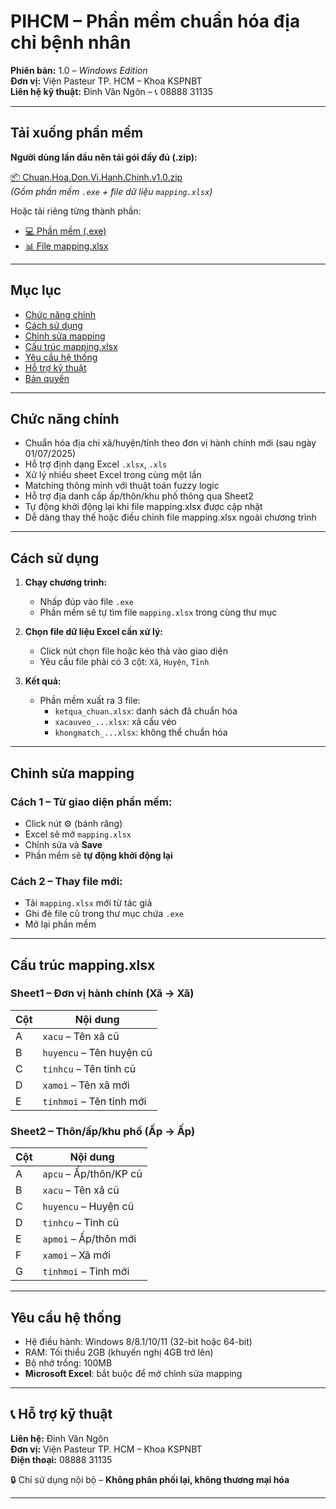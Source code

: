 # PIHCM – Phần mềm chuẩn hóa địa chỉ bệnh nhân

**Phiên bản:** 1.0 – *Windows Edition*  
**Đơn vị:** Viện Pasteur TP. HCM – Khoa KSPNBT  
**Liên hệ kỹ thuật:** Đinh Văn Ngôn – 📞 08888 31135

---

## Tải xuống phần mềm

 **Người dùng lần đầu nên tải gói đầy đủ (.zip):**

 [📦 Chuan.Hoa.Don.Vi.Hanh.Chinh.v1.0.zip](https://github.com/flyingNgonDing/Address-Normalizer/releases/download/v1.0/Chuan.Hoa.Don.Vi.Hanh.Chinh.v1.0.zip)  
*(Gồm phần mềm `.exe` + file dữ liệu `mapping.xlsx`)*

 Hoặc tải riêng từng thành phần:

- [💻 Phần mềm (.exe)](https://github.com/flyingNgonDing/Address-Normalizer/releases/download/v1.0/PIHCM.-.Chuyen.doi.don.vi.hanh.chinh.exe)  
- [📊 File mapping.xlsx](https://github.com/flyingNgonDing/Address-Normalizer/releases/download/v1.0/mapping.xlsx)

---

## Mục lục

- [ Chức năng chính](#-chức-năng-chính)
- [ Cách sử dụng](#-cách-sử-dụng)
- [ Chỉnh sửa mapping](#️-chỉnh-sửa-mapping)
- [ Cấu trúc mapping.xlsx](#-cấu-trúc-mappingxlsx)
- [ Yêu cầu hệ thống](#-yêu-cầu-hệ-thống)
- [ Hỗ trợ kỹ thuật](#-hỗ-trợ-kỹ-thuật)
- [ Bản quyền](#-bản-quyền)

---

## Chức năng chính

-  Chuẩn hóa địa chỉ xã/huyện/tỉnh theo đơn vị hành chính mới (sau ngày 01/07/2025)
- Hỗ trợ định dạng Excel `.xlsx`, `.xls`
- Xử lý nhiều sheet Excel trong cùng một lần
- Matching thông minh với thuật toán fuzzy logic
- Hỗ trợ địa danh cấp ấp/thôn/khu phố thông qua Sheet2
- Tự động khởi động lại khi file mapping.xlsx được cập nhật
- Dễ dàng thay thế hoặc điều chỉnh file mapping.xlsx ngoài chương trình

---

## Cách sử dụng

1. **Chạy chương trình:**
   - Nhấp đúp vào file `.exe`
   - Phần mềm sẽ tự tìm file `mapping.xlsx` trong cùng thư mục

2. **Chọn file dữ liệu Excel cần xử lý:**
   - Click nút chọn file hoặc kéo thả vào giao diện
   - Yêu cầu file phải có 3 cột: `Xã`, `Huyện`, `Tỉnh`

3. **Kết quả:**
   - Phần mềm xuất ra 3 file:
     - `ketqua_chuan.xlsx`: danh sách đã chuẩn hóa
     - `xacauveo_...xlsx`: xã cấu véo
     - `khongmatch_...xlsx`: không thể chuẩn hóa

---

## Chỉnh sửa mapping

### Cách 1 – Từ giao diện phần mềm:
- Click nút ⚙️ (bánh răng)
- Excel sẽ mở `mapping.xlsx`
- Chỉnh sửa và **Save**
- Phần mềm sẽ **tự động khởi động lại**

### Cách 2 – Thay file mới:
- Tải `mapping.xlsx` mới từ tác giả
- Ghi đè file cũ trong thư mục chứa `.exe`
- Mở lại phần mềm

---

## Cấu trúc mapping.xlsx

### Sheet1 – Đơn vị hành chính (Xã → Xã)
| Cột | Nội dung         |
|------|------------------|
| A    | `xacu` – Tên xã cũ |
| B    | `huyencu` – Tên huyện cũ |
| C    | `tinhcu` – Tên tỉnh cũ |
| D    | `xamoi` – Tên xã mới |
| E    | `tinhmoi` – Tên tỉnh mới |

### Sheet2 – Thôn/ấp/khu phố (Ấp → Ấp)
| Cột | Nội dung          |
|------|-------------------|
| A    | `apcu` – Ấp/thôn/KP cũ |
| B    | `xacu` – Tên xã cũ     |
| C    | `huyencu` – Huyện cũ   |
| D    | `tinhcu` – Tỉnh cũ     |
| E    | `apmoi` – Ấp/thôn mới  |
| F    | `xamoi` – Xã mới       |
| G    | `tinhmoi` – Tỉnh mới   |

---

## Yêu cầu hệ thống

- Hệ điều hành: Windows 8/8.1/10/11 (32-bit hoặc 64-bit)
- RAM: Tối thiểu 2GB (khuyến nghị 4GB trở lên)
- Bộ nhớ trống: 100MB
- **Microsoft Excel**: bắt buộc để mở chỉnh sửa mapping

---

## 📞 Hỗ trợ kỹ thuật

**Liên hệ:** Đinh Văn Ngôn  
**Đơn vị:** Viện Pasteur TP. HCM – Khoa KSPNBT  
**Điện thoại:** 08888 31135

🔒 Chỉ sử dụng nội bộ – **Không phân phối lại, không thương mại hóa**

---

